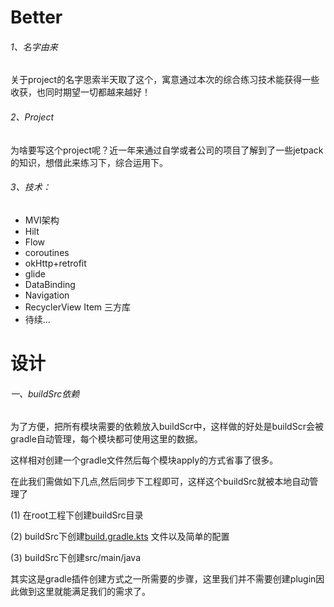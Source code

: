 # Better

###### 1、名字由来

关于project的名字思索半天取了这个，寓意通过本次的综合练习技术能获得一些收获，也同时期望一切都越来越好！

###### 2、Project

为啥要写这个project呢？近一年来通过自学或者公司的项目了解到了一些jetpack的知识，想借此来练习下，综合运用下。

###### 3、技术：

- MVI架构
- Hilt
- Flow
- coroutines
- okHttp+retrofit
- glide
- DataBinding
- Navigation
- RecyclerView Item 三方库
- 待续...

# 设计

###### 一、buildSrc依赖

为了方便，把所有模块需要的依赖放入buildScr中，这样做的好处是buildScr会被gradle自动管理，每个模块都可使用这里的数据。

这样相对创建一个gradle文件然后每个模块apply的方式省事了很多。

在此我们需做如下几点,然后同步下工程即可，这样这个buildSrc就被本地自动管理了

(1) 在root工程下创建buildSrc目录

(2) buildSrc下创建[build.gradle.kts](./buildSrc/build.gradle.kts) 文件以及简单的配置

(3) buildSrc下创建src/main/java

其实这是gradle插件创建方式之一所需要的步骤，这里我们并不需要创建plugin因此做到这里就能满足我们的需求了。








